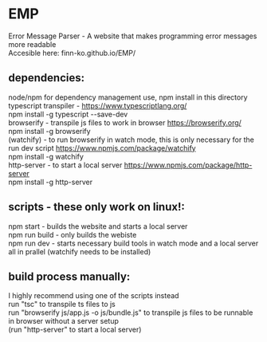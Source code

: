 # EMP

Error Message Parser - A website that makes programming error messages more readable  
Accesible here: finn-ko.github.io/EMP/  

## dependencies:

node/npm for dependency management use, npm install in this directory  
typescript transpiler - https://www.typescriptlang.org/  
  npm install -g typescript --save-dev  
browserify - transpile js files to work in browser https://browserify.org/  
  npm install -g browserify  
(watchify) - to run browserify in watch mode, this is only necessary for the run dev script https://www.npmjs.com/package/watchify  
  npm install -g watchify  
http-server - to start a local server https://www.npmjs.com/package/http-server  
  npm install -g http-server  
  
## scripts - these only work on linux!:

npm start - builds the website and starts a local server  
npm run build - only builds the webiste  
npm run dev - starts necessary build tools in watch mode and a local server all in prallel (watchify needs to be installed)  

## build process manually:

I highly recommend using one of the scripts instead  
run "tsc" to transpile ts files to js  
run "browserify js/app.js -o js/bundle.js" to transpile js files to be runnable in browser without a server setup  
(run "http-server" to start a local server)  
